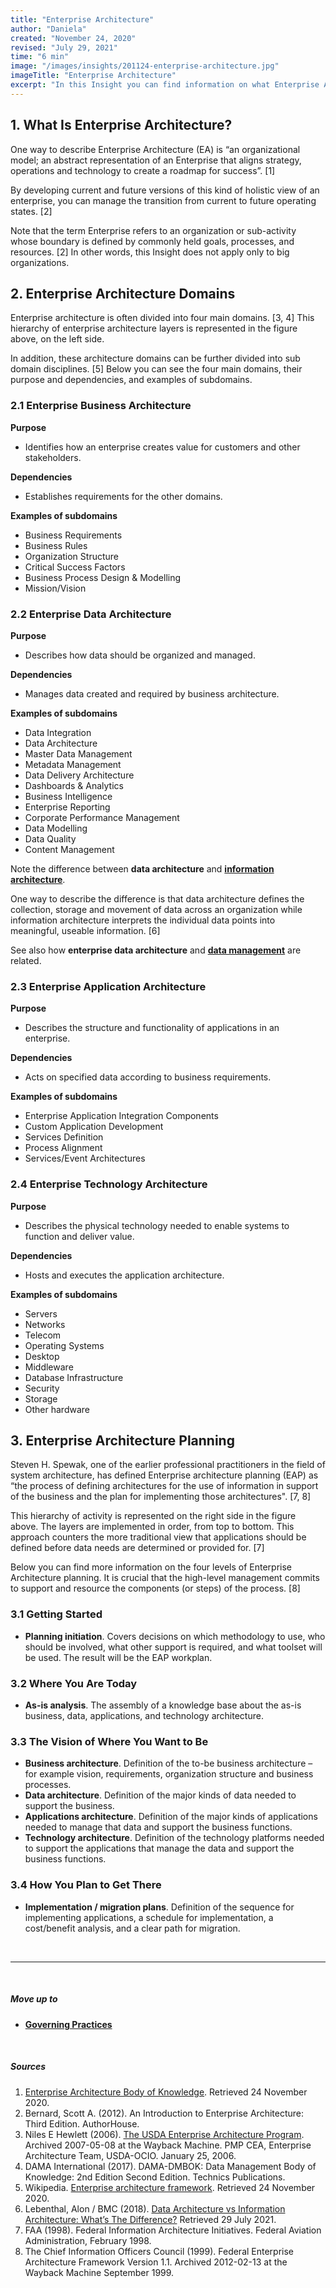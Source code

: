 ```yaml
---
title: "Enterprise Architecture"
author: "Daniela"
created: "November 24, 2020"
revised: "July 29, 2021"
time: "6 min"
image: "/images/insights/201124-enterprise-architecture.jpg"
imageTitle: "Enterprise Architecture"
excerpt: "In this Insight you can find information on what Enterprise Architecture is, what the domains of it are, examples of subdomains, and what the steps of Enterprise Architecture Planning process are."
---
```


## 1. What Is Enterprise Architecture?

One way to describe Enterprise Architecture (EA) is “an organizational model; an abstract representation of an Enterprise that aligns strategy, operations and technology to create a roadmap for success”. [1]

By developing current and future versions of this kind of holistic view of an enterprise, you can manage the transition from current to future operating states. [2]

Note that the term Enterprise refers to an organization or sub-activity whose boundary is defined by commonly held goals, processes, and resources. [2] In other words, this Insight does not apply only to big organizations.

## 2. Enterprise Architecture Domains

Enterprise architecture is often divided into four main domains. [3, 4] This hierarchy of enterprise architecture layers is represented in the figure above, on the left side.

In addition, these architecture domains can be further divided into sub domain disciplines. [5] Below you can see the four main domains, their purpose and dependencies, and examples of subdomains.

### 2.1 Enterprise Business Architecture

**Purpose**

- Identifies how an enterprise creates value for customers and other stakeholders.

**Dependencies**

- Establishes requirements for the other domains.

**Examples of subdomains**

- Business Requirements
- Business Rules
- Organization Structure
- Critical Success Factors
- Business Process Design & Modelling
- Mission/Vision

### 2.2 Enterprise Data Architecture

**Purpose**

- Describes how data should be organized and managed.

**Dependencies**

- Manages data created and required by business architecture.

**Examples of subdomains**

- Data Integration
- Data Architecture
- Master Data Management
- Metadata Management
- Data Delivery Architecture
- Dashboards & Analytics
- Business Intelligence
- Enterprise Reporting
- Corporate Performance Management
- Data Modelling
- Data Quality
- Content Management

Note the difference between **data architecture** and [**information architecture**](/insights/information-architecture).

One way to describe the difference is that data architecture defines the collection, storage and movement of data across an organization while information architecture interprets the individual data points into meaningful, useable information. [6]

See also how **enterprise data architecture** and [**data management**](/insights/data-management) are related.

### 2.3 Enterprise Application Architecture

**Purpose**

- Describes the structure and functionality of applications in an enterprise.

**Dependencies**

- Acts on specified data according to business requirements.

**Examples of subdomains**

- Enterprise Application Integration Components
- Custom Application Development
- Services Definition
- Process Alignment
- Services/Event Architectures

### 2.4 Enterprise Technology Architecture

**Purpose**

- Describes the physical technology needed to enable systems to function and deliver value.

**Dependencies**

- Hosts and executes the application architecture.

**Examples of subdomains**

- Servers
- Networks
- Telecom
- Operating Systems
- Desktop
- Middleware
- Database Infrastructure
- Security
- Storage
- Other hardware

## 3. Enterprise Architecture Planning

Steven H. Spewak, one of the earlier professional practitioners in the field of system architecture, has defined Enterprise architecture planning (EAP) as “the process of defining architectures for the use of information in support of the business and the plan for implementing those architectures". [7, 8]

This hierarchy of activity is represented on the right side in the figure above. The layers are implemented in order, from top to bottom. This approach counters the more traditional view that applications should be defined before data needs are determined or provided for. [7]

Below you can find more information on the four levels of Enterprise Architecture planning. It is crucial that the high-level management commits to support and resource the components (or steps) of the process. [8]

### 3.1 Getting Started

- **Planning initiation**. Covers decisions on which methodology to use, who should be involved, what other support is required, and what toolset will be used. The result will be the EAP workplan.

### 3.2 Where You Are Today

- **As-is analysis**. The assembly of a knowledge base about the as-is business, data, applications, and technology architecture.

### 3.3 The Vision of Where You Want to Be

- **Business architecture**. Definition of the to-be business architecture – for example vision, requirements, organization structure and business processes.
- **Data architecture**. Definition of the major kinds of data needed to support the business.
- **Applications architecture**. Definition of the major kinds of applications needed to manage that data and support the business functions.
- **Technology architecture**. Definition of the technology platforms needed to support the applications that manage the data and support the business functions.

### 3.4 How You Plan to Get There

- **Implementation / migration plans**. Definition of the sequence for implementing applications, a schedule for implementation, a cost/benefit analysis, and a clear path for migration.

&nbsp;

***
&nbsp;

##### Move up to

- [**Governing Practices**](/insights/governing-practices)

&nbsp;

##### Sources

1. [Enterprise Architecture Body of Knowledge](https://eabok.org/). Retrieved 24 November 2020.
2. Bernard, Scott A. (2012). An Introduction to Enterprise Architecture: Third Edition. AuthorHouse.
3. Niles E Hewlett (2006). [The USDA Enterprise Architecture Program](https://web.archive.org/web/20070508175931/http://www.ocio.usda.gov/p_mgnt/doc/PM_Class_EA_NEH_012506_Final.ppt). Archived 2007-05-08 at the Wayback Machine. PMP CEA, Enterprise Architecture Team, USDA-OCIO. January 25, 2006.
4. DAMA International (2017). DAMA-DMBOK: Data Management Body of Knowledge: 2nd Edition Second Edition. Technics Publications.
5. Wikipedia. [Enterprise architecture framework](https://en.wikipedia.org/wiki/Enterprise_architecture_framework). Retrieved 24 November 2020.
6. Lebenthal, Alon / BMC (2018). [Data Architecture vs Information Architecture: What’s The Difference?](https://www.bmc.com/blogs/data-architecture-vs-information-architecture/) Retrieved 29 July 2021.
7. FAA (1998). Federal Information Architecture Initiatives. Federal Aviation Administration, February 1998.
8. The Chief Information Officers Council (1999). Federal Enterprise Architecture Framework Version 1.1. Archived 2012-02-13 at the Wayback Machine September 1999.
